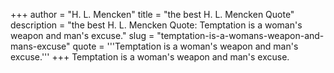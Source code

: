 +++
author = "H. L. Mencken"
title = "the best H. L. Mencken Quote"
description = "the best H. L. Mencken Quote: Temptation is a woman's weapon and man's excuse."
slug = "temptation-is-a-womans-weapon-and-mans-excuse"
quote = '''Temptation is a woman's weapon and man's excuse.'''
+++
Temptation is a woman's weapon and man's excuse.
